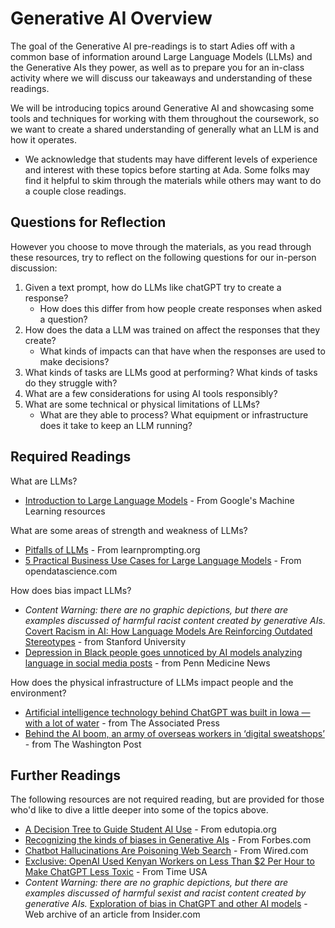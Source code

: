 # Generative AI Overview

The goal of the Generative AI pre-readings is to start Adies off with a common base of information around Large Language Models (LLMs) and the Generative AIs they power, as well as to prepare you for an in-class activity where we will discuss our takeaways and understanding of these readings.

We will be introducing topics around Generative AI and showcasing some tools and techniques for working with them throughout the coursework, so we want to create a shared understanding of generally what an LLM is and how it operates. 
- We acknowledge that students may have different levels of experience and interest with these topics before starting at Ada. Some folks may find it helpful to skim through the materials while others may want to do a couple close readings. 

## Questions for Reflection

However you choose to move through the materials, as you read through these resources, try to reflect on the following questions for our in-person discussion:
1. Given a text prompt, how do LLMs like chatGPT try to create a response? 
    * How does this differ from how people create responses when asked a question?
2. How does the data a LLM was trained on affect the responses that they create? 
    * What kinds of impacts can that have when the responses are used to make decisions?
3. What kinds of tasks are LLMs good at performing? What kinds of tasks do they struggle with? 
4. What are a few considerations for using AI tools responsibly?
5. What are some technical or physical limitations of LLMs?
    * What are they able to process? What equipment or infrastructure does it take to keep an LLM running?

## Required Readings
What are LLMs?
* [Introduction to Large Language Models](https://developers.google.com/machine-learning/resources/intro-llms) - From Google's Machine Learning resources

What are some areas of strength and weakness of LLMs?
* [Pitfalls of LLMs](https://learnprompting.org/docs/basics/pitfalls) - From learnprompting.org
* [5 Practical Business Use Cases for Large Language Models](https://opendatascience.com/5-practical-business-use-cases-for-large-language-models/) -  From opendatascience.com

How does bias impact LLMs?
* *Content Warning: there are no graphic depictions, but there are examples discussed of harmful racist content created by generative AIs.* [Covert Racism in AI: How Language Models Are Reinforcing Outdated Stereotypes](https://hai.stanford.edu/news/covert-racism-ai-how-language-models-are-reinforcing-outdated-stereotypes) - from Stanford University
* [Depression in Black people goes unnoticed by AI models analyzing language in social media posts](https://www.pennmedicine.org/news/depression-in-black-people-unnoticed-by-ai-analyzing-social-media) - from Penn Medicine News

How does the physical infrastructure of LLMs impact people and the environment?
* [Artificial intelligence technology behind ChatGPT was built in Iowa — with a lot of water](https://apnews.com/article/chatgpt-gpt4-iowa-ai-water-consumption-microsoft-f551fde98083d17a7e8d904f8be822c4) - from The Associated Press
* [Behind the AI boom, an army of overseas workers in ‘digital sweatshops’](https://www.washingtonpost.com/world/2023/08/28/scale-ai-remotasks-philippines-artificial-intelligence/) - from The Washington Post


## Further Readings
The following resources are not required reading, but are provided for those who'd like to dive a little deeper into some of the topics above.

* [A Decision Tree to Guide Student AI Use](https://www.edutopia.org/article/student-use-ai-helpful-framework) - From edutopia.org
* [Recognizing the kinds of biases in Generative AIs](https://www.forbes.com/sites/forbestechcouncil/2023/09/06/navigating-the-biases-in-llm-generative-ai-a-guide-to-responsible-implementation) - From Forbes.com
* [Chatbot Hallucinations Are Poisoning Web Search](https://www.wired.com/story/fast-forward-chatbot-hallucinations-are-poisoning-web-search/) - From Wired.com
* [Exclusive: OpenAI Used Kenyan Workers on Less Than $2 Per Hour to Make ChatGPT Less Toxic](https://time.com/6247678/openai-chatgpt-kenya-workers/) - From Time USA
* *Content Warning: there are no graphic depictions, but there are examples discussed of harmful sexist and racist content created by generative AIs.* [Exploration of bias in ChatGPT and other AI models](https://web.archive.org/web/20250525015159/https://www.businessinsider.com/chatgpt-is-like-many-other-ai-models-rife-with-bias-2023-1) - Web archive of an article from Insider.com